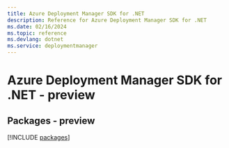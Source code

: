 ```yaml
---
title: Azure Deployment Manager SDK for .NET
description: Reference for Azure Deployment Manager SDK for .NET
ms.date: 02/16/2024
ms.topic: reference
ms.devlang: dotnet
ms.service: deploymentmanager
---
```

# Azure Deployment Manager SDK for .NET - preview
## Packages - preview
[!INCLUDE [packages](deployment-manager-index.md)]
